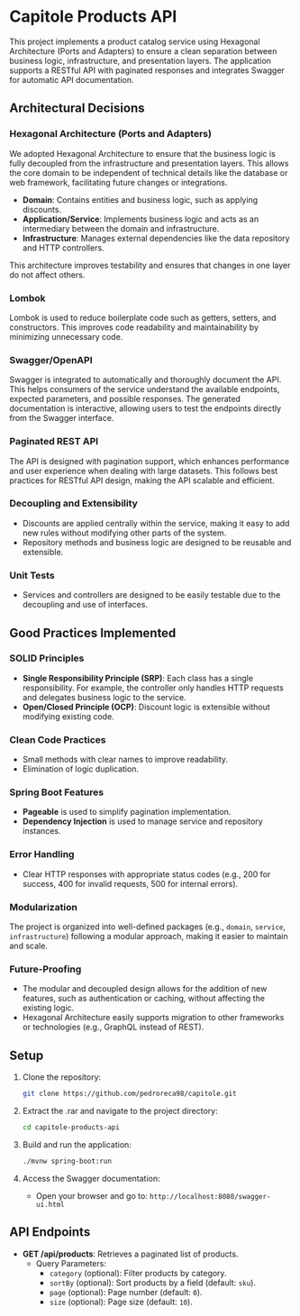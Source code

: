 # Capitole Products API

This project implements a product catalog service using Hexagonal Architecture (Ports and Adapters) to ensure a clean separation between business logic, infrastructure, and presentation layers. The application supports a RESTful API with paginated responses and integrates Swagger for automatic API documentation.

## Architectural Decisions

### Hexagonal Architecture (Ports and Adapters)
We adopted Hexagonal Architecture to ensure that the business logic is fully decoupled from the infrastructure and presentation layers. This allows the core domain to be independent of technical details like the database or web framework, facilitating future changes or integrations.

- **Domain**: Contains entities and business logic, such as applying discounts.
- **Application/Service**: Implements business logic and acts as an intermediary between the domain and infrastructure.
- **Infrastructure**: Manages external dependencies like the data repository and HTTP controllers.

This architecture improves testability and ensures that changes in one layer do not affect others.

### Lombok
Lombok is used to reduce boilerplate code such as getters, setters, and constructors. This improves code readability and maintainability by minimizing unnecessary code.

### Swagger/OpenAPI
Swagger is integrated to automatically and thoroughly document the API. This helps consumers of the service understand the available endpoints, expected parameters, and possible responses. The generated documentation is interactive, allowing users to test the endpoints directly from the Swagger interface.

### Paginated REST API
The API is designed with pagination support, which enhances performance and user experience when dealing with large datasets. This follows best practices for RESTful API design, making the API scalable and efficient.

### Decoupling and Extensibility

- Discounts are applied centrally within the service, making it easy to add new rules without modifying other parts of the system.
- Repository methods and business logic are designed to be reusable and extensible.

### Unit Tests
- Services and controllers are designed to be easily testable due to the decoupling and use of interfaces.

## Good Practices Implemented

### SOLID Principles

- **Single Responsibility Principle (SRP)**: Each class has a single responsibility. For example, the controller only handles HTTP requests and delegates business logic to the service.
- **Open/Closed Principle (OCP)**: Discount logic is extensible without modifying existing code.

### Clean Code Practices

- Small methods with clear names to improve readability.
- Elimination of logic duplication.

### Spring Boot Features

- **Pageable** is used to simplify pagination implementation.
- **Dependency Injection** is used to manage service and repository instances.

### Error Handling

- Clear HTTP responses with appropriate status codes (e.g., 200 for success, 400 for invalid requests, 500 for internal errors).

### Modularization
The project is organized into well-defined packages (e.g., `domain`, `service`, `infrastructure`) following a modular approach, making it easier to maintain and scale.

### Future-Proofing
- The modular and decoupled design allows for the addition of new features, such as authentication or caching, without affecting the existing logic.
- Hexagonal Architecture easily supports migration to other frameworks or technologies (e.g., GraphQL instead of REST).

## Setup

1. Clone the repository:
    ```bash
    git clone https://github.com/pedroreca98/capitole.git
    ```
    
2. Extract the .rar and navigate to the project directory:
    ```bash
    cd capitole-products-api
    ```

3. Build and run the application:
    ```bash
    ./mvnw spring-boot:run
    ```

4. Access the Swagger documentation:
    - Open your browser and go to: `http://localhost:8080/swagger-ui.html`

## API Endpoints

- **GET /api/products**: Retrieves a paginated list of products.
    - Query Parameters:
        - `category` (optional): Filter products by category.
        - `sortBy` (optional): Sort products by a field (default: `sku`).
        - `page` (optional): Page number (default: `0`).
        - `size` (optional): Page size (default: `10`).

